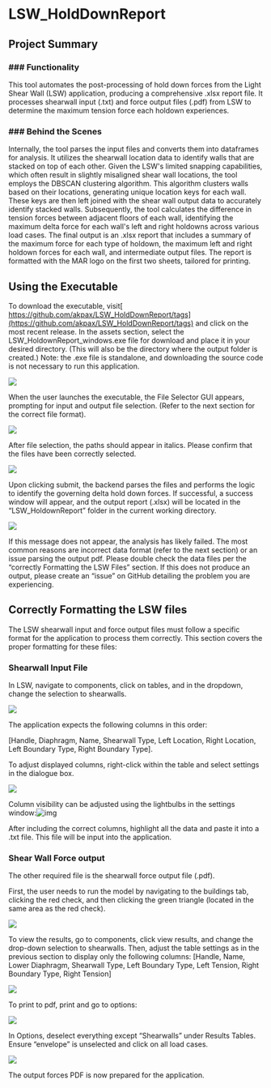 # LSW_HoldDownReport


## Project Summary


### ### Functionality

This tool automates the post-processing of hold down forces from the Light Shear Wall (LSW) application, producing a comprehensive .xlsx report file. It processes shearwall input (.txt) and force output files (.pdf) from LSW to determine the maximum tension force each holdown experiences.

### ### Behind the Scenes

Internally, the tool parses the input files and converts them into dataframes for analysis. It utilizes the shearwall location data to identify walls that are stacked on top of each other. Given the LSW's limited snapping capabilities, which often result in slightly misaligned shear wall locations, the tool employs the DBSCAN clustering algorithm. This algorithm clusters walls based on their locations, generating unique location keys for each wall. These keys are then left joined with the shear wall output data to accurately identify stacked walls. Subsequently, the tool calculates the difference in tension forces between adjacent floors of each wall, identifying the maximum delta force for each wall's left and right holdowns across various load cases. The final output is an .xlsx report that includes a summary of the maximum force for each type of holdown, the maximum left and right holdown forces for each wall, and intermediate output files. The report is formatted with the MAR logo on the first two sheets, tailored for printing.


## Using the Executable

To download the executable, visit[ https://github.com/akpax/LSW_HoldDownReport/tags](https://github.com/akpax/LSW_HoldDownReport/tags) and click on the most recent release. In the assets section, select the LSW_HoldownReport_windows.exe file for download and place it in your desired directory. (This will also be the directory where the output folder is created.) Note: the .exe file is standalone, and downloading the source code is not necessary to run this application.

![](https://lh7-us.googleusercontent.com/wNyG0cKXRI-d5U6zLaQxobd5jS0lwTX4wXJzBUd5ClFAc_R5XF0FF8O6Fq-0abzcGjK_RlMFHcRvHwj40AkhwKxQsYwUTh2Ys3vV-_yj5OiyemXBvYh-Q4w-NfvydXY2000q7usUZcUn7NEYLdNLIyE)



When the user launches the executable, the File Selector GUI appears, prompting for input and output file selection. (Refer to the next section for the correct file format).

![](https://lh7-us.googleusercontent.com/xa6D6KNjg16UFAHQEt0HGClikKDw9dbYSEsF_mcExp7i2CvOluOdqwsmzUXyJ0-yHS_V5rAUybNXvi_EhBZQL8LjwIgJMl5wkVPQ_ccMi-ArjoFB5PDTqvXZRzpaAWyalChAr7POsvDoOY6jvi_oowU)



After file selection, the paths should appear in italics. Please confirm that the files have been correctly selected.

![](https://lh7-us.googleusercontent.com/lez3lC5ynUYPiByIsbw5DsGHFGPS_nkEynqVVB-MLGkFiIadDai8rSMWXW8XDCrQLhcHuzO1vNS8YobzE9nHLC04OvK15T_k2okom2qk_4dZ9sWufV-4bzZEsYVjtmX8TXx5UTeqPmuoOMgLRls0e1E)



Upon clicking submit, the backend parses the files and performs the logic to identify the governing delta hold down forces. If successful, a success window will appear, and the output report (.xlsx) will be located in the “LSW_HoldownReport” folder in the current working directory.

![](https://lh7-us.googleusercontent.com/wff7HXbiVFmjXBSzYndC0f0-ySQ7d26j_ZtSL82wuvLLV5InGhEbrRdPzQMNzfOk6hTo2lrPKE_A4AP78qUjoSFOTIM5MyyST2M4UqmicBF2JKQfSpQxbCAX5SAAfLj5hWCzAFa2m-FjQ2umjCPU6TU)



If this message does not appear, the analysis has likely failed. The most common reasons are incorrect data format (refer to the next section) or an issue parsing the output pdf. Please double check the data files per  the “correctly Formatting the LSW Files” section. If this does not produce an output, please create an “issue” on GitHub detailing the problem you are experiencing.

## Correctly Formatting the LSW files

The LSW shearwall input and force output files must follow a specific format for the application to process them correctly. This section covers the proper formatting for these files:

### Shearwall Input File

In LSW, navigate to components, click on tables, and in the dropdown, change the selection to shearwalls.

![](https://lh7-us.googleusercontent.com/zvuQ7H8j3K4ccY7fqeOSUHyFwQBQjk9BvnyIDtMO4riBbgeFVRhAKD3oECf8RGoYi2HS-bPHBvzS8FvNBK_LYh2FcyXUQUkNzw69N9VaLYoxG0y-EDTAlM19N2JfYe5hmO-UpM5ERNXzI4EjiC9nxBw)



The application expects the following columns in this order:

[Handle, Diaphragm, Name, Shearwall Type, Left Location, Right Location, Left Boundary Type, Right Boundary Type].

To adjust displayed columns, right-click within the table and select settings in the dialogue box.

![](https://lh7-us.googleusercontent.com/5cMvXOjZvgg4hiqyhBzPjtwjpLkJGXNO4TAV7KHdX7t9T3es1Kthoud38Z7FQ2CwP6nmfO4QjCHzCoZQ_FyTqJb-iranryDTK_NM1kVPL0Q3ERxq-PUAbdgJO49QZcIOG1HAKn13gvkZl6owr0h6tAc)



Column visibility can be adjusted using the lightbulbs in the settings window:![img](https://lh7-us.googleusercontent.com/-bXE-Zipi7tEqkmdDfO_rv5wvPIVnS7bQt64cjZ15-3LC46gC1H31zYXNkY6hmgLhVnwlQx6XIBROyx1LvKDiRyQR9speubl1TaJ6T0JqfM8ho1tAIk00b83hnkdlTfxKLLpo1KrnxwyX8yn8KYE4eE)

After including the correct columns, highlight all the data and paste it into a .txt file. This file will be input into the application.

### Shear Wall Force output

The other required file is the shearwall force output file (.pdf).

First, the user needs to run the model by navigating to the buildings tab, clicking the red check, and then clicking the green triangle (located in the same area as the red check).

![](https://lh7-us.googleusercontent.com/xCT_puQBCXbDf6_ZWzFJE1aqVRhJbI3CHR496RUC_O5dCBgFb6UOcjCFlYg3YsdMuNi7gGcQPpOL41tKyMsAnrel6EhyHDb_m8cATrYbiitG_mMojZsJaGLGalPLdP_b6mCCUI8-bUDYmJGgxyjhHwk)



To view the results, go to components, click view results, and change the drop-down selection to shearwalls. Then, adjust the table settings as in the previous section to display only the following columns: [Handle, Name, Lower Diaphragm, Shearwall Type, Left Boundary Type, Left Tension, Right Boundary Type, Right Tension]

![](https://lh7-us.googleusercontent.com/jArAyvs1sgsraLSI34k3f7rDtoszPREqeh6uKnlMyMUNlPq_xOf94ZDM-LQXVVrq1sZsDky1czAQozQZYxATDrqOuSMnMH5ule9Qf1TvTA3rFXySn7eWlB6Z0uqLC9V-_s-N3u94HG-dyqJQQ1ZC0As)



To print to pdf, print and go to options:

![](https://lh7-us.googleusercontent.com/wHzI6dSpOGeNenRgHeXPEOh_ym2_tXjiQh789FcKq3CrNiXqJ6sl_F8yerSQ1fmISAQXWF4B4iqpKolFPuNMfjL5Q_HaLGC4yR5K9v67J9xhk8jmKqwMigAmkfW1sMxtick-z57MBOSa1CEx2Xmt6M8)



In Options, deselect everything except “Shearwalls” under Results Tables. Ensure “envelope” is unselected and click on all load cases.

![](https://lh7-us.googleusercontent.com/9s_hHAEoH22j_WtWXMtVweQ-XFJftJFBZHPyCoPYSf3WLC2R8VPN7Gb02Nu4WEu8zB-aBvS01tZU53T6wmw9Rdwvj7DBFdwGb7YtL4lrPFxyfk2EQc0-R2bHO6O6_OEjd6L8Z0Ey3_FDk_SaQTSCLOc)

The output forces PDF is now prepared for the application.
